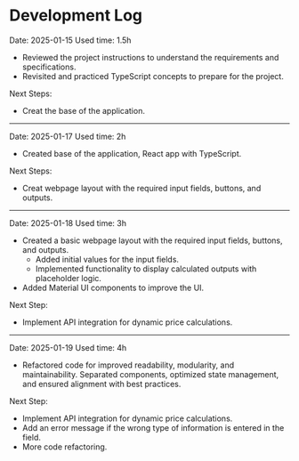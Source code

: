 # Development Log

Date: 2025-01-15
Used time: 1.5h

- Reviewed the project instructions to understand the requirements and specifications.
- Revisited and practiced TypeScript concepts to prepare for the project.

Next Steps:
- Creat the base of the application.

-----------------------------------------------------------------------------------------

Date: 2025-01-17
Used time: 2h

- Created base of the application, React app with TypeScript.

Next Steps:
- Creat webpage layout with the required input fields, buttons, and outputs.

-----------------------------------------------------------------------------------------

Date: 2025-01-18
Used time: 3h

- Created a basic webpage layout with the required input fields, buttons, and outputs.
  - Added initial values for the input fields.
  - Implemented functionality to display calculated outputs with placeholder logic.
- Added Material UI components to improve the UI.

Next Step:
- Implement API integration for dynamic price calculations.

-----------------------------------------------------------------------------------------

Date: 2025-01-19
Used time: 4h

- Refactored code for improved readability, modularity, and maintainability. Separated components, optimized state management, and ensured alignment with best practices.

Next Step:
- Implement API integration for dynamic price calculations.
- Add an error message if the wrong type of information is entered in the field.
- More code refactoring.